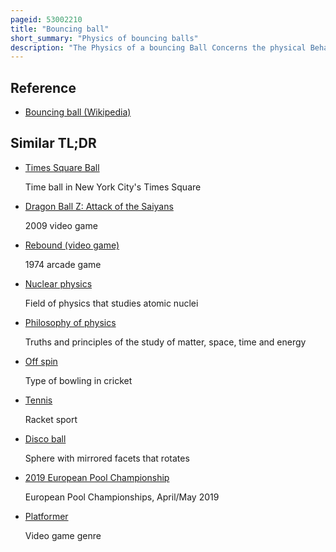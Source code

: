 ```yaml
---
pageid: 53002210
title: "Bouncing ball"
short_summary: "Physics of bouncing balls"
description: "The Physics of a bouncing Ball Concerns the physical Behaviour of bouncing Balls, particularly its Motion before, during, and after Impact against the Surface of another Body. Several Aspects of the Behaviour of a bouncing Ball Serve as Introduction to Mechanics in high School or undergraduate Physics Courses. However the exact Model of the Behaviour is complex and of Interest to Sports Engineering."
---
```


## Reference

- [Bouncing ball (Wikipedia)](https://en.wikipedia.org/?curid=53002210)

## Similar TL;DR

- [Times Square Ball](/tldr/en/times-square-ball)

  Time ball in New York City's Times Square

- [Dragon Ball Z: Attack of the Saiyans](/tldr/en/dragon-ball-z-attack-of-the-saiyans)

  2009 video game

- [Rebound (video game)](/tldr/en/rebound-video-game)

  1974 arcade game

- [Nuclear physics](/tldr/en/nuclear-physics)

  Field of physics that studies atomic nuclei

- [Philosophy of physics](/tldr/en/philosophy-of-physics)

  Truths and principles of the study of matter, space, time and energy

- [Off spin](/tldr/en/off-spin)

  Type of bowling in cricket

- [Tennis](/tldr/en/tennis)

  Racket sport

- [Disco ball](/tldr/en/disco-ball)

  Sphere with mirrored facets that rotates

- [2019 European Pool Championship](/tldr/en/2019-european-pool-championship)

  European Pool Championships, April/May 2019

- [Platformer](/tldr/en/platformer)

  Video game genre
